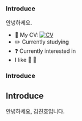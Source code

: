 ### Introduce
안녕하세요. 
* :pencil: My CV: [![CV](https://img.shields.io/badge/-CV-111111?style=flat&logo=Read.cv&logoColor=white)](https://violet0929.github.io)
* :pencil2: Currently studying 
* :question: Currently interested in 
*  I like :musical_note: :walking:

### Introduce





## Introduce
안녕하세요, 김진호입니다.
